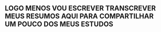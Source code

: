 <H2> LOGO MENOS VOU ESCREVER TRANSCREVER MEUS RESUMOS AQUI PARA COMPARTILHAR UM POUCO DOS MEUS ESTUDOS <H2>